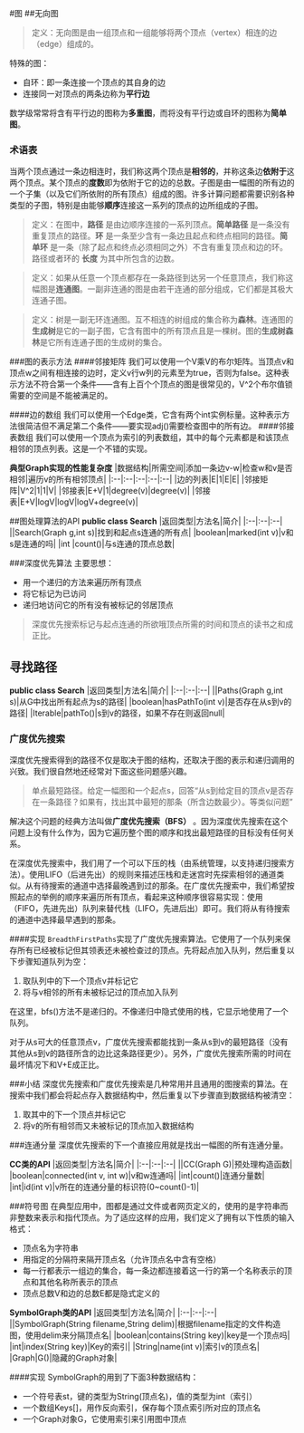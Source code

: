 #图
##无向图
>定义：无向图是由一组顶点和一组能够将两个顶点（vertex）相连的边（edge）组成的。

特殊的图：
- 自环：即一条连接一个顶点的其自身的边
- 连接同一对顶点的两条边称为**平行边**

数学级常常将含有平行边的图称为**多重图**，而将没有平行边或自环的图称为**简单图**。
### 术语表
当两个顶点通过一条边相连时，我们称这两个顶点是**相邻的**，并称这条边**依附于**这两个顶点。某个顶点的**度数**即为依附于它的边的总数。子图是由一幅图的所有边的一个子集（以及它们所依附的所有顶点）组成的图。许多计算问题都需要识别各种类型的子图，特别是由能够**顺序**连接这一系列的顶点的边所组成的子图。

>定义：在图中，**路径** 是由边顺序连接的一系列顶点。**简单路径** 是一条没有重复顶点的路径。**环** 是一条至少含有一条边且起点和终点相同的路径。**简单环** 是一条（除了起点和终点必须相同之外）不含有重复顶点和边的环。路径或者环的 **长度** 为其中所包含的边数。

>定义：如果从任意一个顶点都存在一条路径到达另一个任意顶点，我们称这幅图是**连通图**。一副非连通的图是由若干连通的部分组成，它们都是其极大连通子图。

>定义：树是一副无环连通图。互不相连的树组成的集合称为**森林**。连通图的**生成树**是它的一副子图，它含有图中的所有顶点且是一棵树。图的**生成树森林**是它所有连通子图的生成树的集合。

###图的表示方法
####邻接矩阵
我们可以使用一个V乘V的布尔矩阵。当顶点v和顶点w之间有相连接的边时，定义v行w列的元素至为true，否则为false。这种表示方法不符合第一个条件——含有上百个个顶点的图是很常见的，V^2个布尔值锁需要的空间是不能被满足的。

####边的数组
我们可以使用一个Edge类，它含有两个int实例标量。这种表示方法很简洁但不满足第二个条件——要实现adj()需要检查图中的所有边。
####邻接表数组
我们可以使用一个顶点为索引的列表数组，其中的每个元素都是和该顶点相邻的顶点列表。这是一个不错的实现。

**典型Graph实现的性能复杂度**
|数据结构|所需空间|添加一条边v-w|检查w和v是否相邻|遍历v的所有相邻顶点|
|:--|:--|:--|:--|:--|
|边的列表|E|1|E|E|
|邻接矩阵|V^2|1|1|V|
|邻接表|E+V|1|degree(v)|degree(v)|
|邻接表|E+V|logV|logV|logV+degree(v)|

##图处理算法的API
**public class Search**
|返回类型|方法名|简介|
|:--|:--|:--|
||Search(Graph g,int s)|找到和起点s连通的所有点|
|boolean|marked(int v)|v和s是连通的吗|
|int |count()|与s连通的顶点总数|

###深度优先算法
主要思想：
- 用一个递归的方法来遍历所有顶点
- 将它标记为已访问
- 递归地访问它的所有没有被标记的邻居顶点


>深度优先搜索标记与起点连通的所欲哦顶点所需的时间和顶点的读书之和成正比。

## 寻找路径
**public class Search**
|返回类型|方法名|简介|
|:--|:--|:--|
||Paths(Graph g,int s)|从G中找出所有起点为s的路径|
|boolean|hasPathTo(int v)|是否存在从s到v的路径|
|Iterable<Integer>|pathTo()|s到v的路径，如果不存在则返回null|

### 广度优先搜索
深度优先搜索得到的路径不仅是取决于图的结构，还取决于图的表示和递归调用的兴致。我们很自然地还经常对下面这些问题感兴趣。

>单点最短路径。给定一幅图和一个起点s，回答“从s到给定目的顶点v是否存在一条路径？如果有，找出其中最短的那条（所含边数最少）。等类似问题”

解决这个问题的经典方法叫做**广度优先搜索（BFS）** 。因为深度优先搜索在这个问题上没有什么作为，因为它遍历整个图的顺序和找出最短路径的目标没有任何关系。

在深度优先搜索中，我们用了一个可以下压的栈（由系统管理，以支持递归搜索方法）。使用LIFO（后进先出）的规则来描述压栈和走迷宫时先探索相邻的通道类似。从有待搜索的通道中选择最晚遇到过的那条。在广度优先搜索中，我们希望按照起点的举例的顺序来遍历所有顶点，看起来这种顺序很容易实现：使用（FIFO，先进先出）队列来替代栈（LIFO，先进后出）即可。我们将从有待搜索的通道中选择最早遇到的那条。

####实现
`BreadthFirstPaths`实现了广度优先搜索算法。它使用了一个队列来保存所有已经被标记但其领表还未被检查过的顶点。先将起点加入队列，然后重复以下步骤知道队列为空：
1. 取队列中的下一个顶点v并标记它
2. 将与v相邻的所有未被标记过的顶点加入队列

在这里，bfs()方法不是递归的。不像递归中隐式使用的栈，它显示地使用了一个队列。

对于从s可大的任意顶点v，广度优先搜索都能找到一条从s到v的最短路径（没有其他从s到v的路径所含的边比这条路径更少）。另外，广度优先搜索所需的时间在最坏情况下和V+E成正比。

###小结
深度优先搜索和广度优先搜索是几种常用并且通用的图搜索的算法。在搜索中我们都会将起点存入数据结构中，然后重复以下步骤直到数据结构被清空：
1. 取其中的下一个顶点并标记它
2. 将v的所有相邻而又未被标记的顶点加入数据结构

###连通分量
深度优先搜索的下一个直接应用就是找出一幅图的所有连通分量。

**CC类的API**
|返回类型|方法名|简介|
|:--|:--|:--|
||CC(Graph G)|预处理构造函数|
|boolean|connected(int v, int w)|v和w连通吗|
|int|count()|连通分量数|
|int|id(int v)|v所在的连通分量的标识符(0~count()-1)|

###符号图
在典型应用中，图都是通过文件或者网页定义的，使用的是字符串而非整数来表示和指代顶点。为了适应这样的应用，我们定义了拥有以下性质的输入格式：
- 顶点名为字符串
- 用指定的分隔符来隔开顶点名（允许顶点名中含有空格）
- 每一行都表示一组边的集合，每一条边都连接着这一行的第一个名称表示的顶点和其他名称所表示的顶点
- 顶点总数V和边的总数E都是隐式定义的

**SymbolGraph类的API**
|返回类型|方法名|简介|
|:--|:--|:--|
||SymbolGraph(String filename,String delim)|根据filename指定的文件构造图，使用delim来分隔顶点名|
|boolean|contains(String key)|key是一个顶点吗|
|int|index(String key)|Key的索引|
|String|name(int v)|索引v的顶点名|
|Graph|G()|隐藏的Graph对象|

####实现
SymbolGraph的用到了下面3种数据结构：
- 一个符号表st，键的类型为String(顶点名)，值的类型为int（索引）
- 一个数组Keys[]，用作反向索引，保存每个顶点索引所对应的顶点名
- 一个Graph对象G，它使用索引来引用图中顶点
